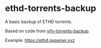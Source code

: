 # ethd-torrents-backup

A basic backup of ETHD torrents.

Based on code from [yify-torrents-backup](https://github.com/PXgamer/yify-torrents-backup/).

Example: https://ethd.pxgamer.xyz

